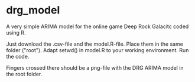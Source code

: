 # drg_model
A very simple ARIMA model for the online game Deep Rock Galacitc coded using R.

Just download the .csv-file and the model.R-file.
Place them in the same folder ("root").
Adapt setwd() in model.R to your working environment.
Run the code.

Fingers crossed there should be a png-file with the DRG ARIMA model in the root folder.
